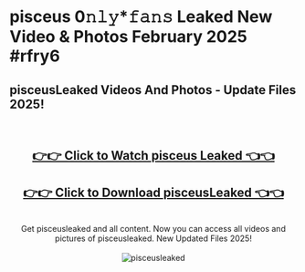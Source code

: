 # pisceus 0𝚗𝚕𝚢*𝚏𝚊𝚗𝚜 Leaked New Video & Photos February 2025 #rfry6

<h2>pisceusLeaked Videos And Photos - Update Files 2025!</h2>
<br>
<div align="center">
<h2><a href="https://mediaupload.pro?title=pisceus&ref=11F" rel="nofollow">👉👉 Click to Watch pisceus Leaked 👈👈</a></h2>
<h2><a href="https://mediaupload.pro?title=pisceus&ref=11F" rel="nofollow">👉👉 Click to Download pisceusLeaked 👈👈</a></h2>
<br>
Get pisceusleaked and all content. Now you can access all videos and pictures of pisceusleaked. New Updated Files 2025!
<br>
<br>
<a href="https://mediaupload.pro?title=pisceus&ref=11F" rel="nofollow" data-target="animated-image.originalLink"><img src="https://i.ibb.co/Gkj2r4b/banner.png" alt="pisceusleaked" style="max-width: 100%; display: inline-block;" data-target="animated-image.originalImage"></a>
</div>
<br>

